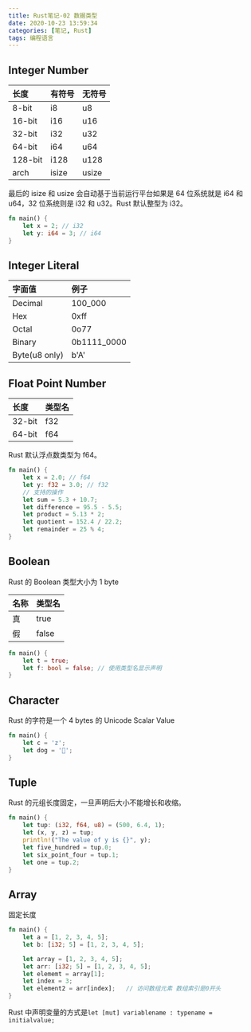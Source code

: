 ```yaml
---
title: Rust笔记-02 数据类型
date: 2020-10-23 13:59:34
categories: [笔记, Rust]
tags: 编程语言
---
```


## Integer Number

| 长度    | 有符号 | 无符号 |
| :------ | :----- | :----- |
| 8-bit   | i8     | u8     |
| 16-bit  | i16    | u16    |
| 32-bit  | i32    | u32    |
| 64-bit  | i64    | u64    |
| 128-bit | i128   | u128   |
| arch    | isize  | usize  |

最后的 isize 和 usize 会自动基于当前运行平台如果是 64 位系统就是 i64 和 u64，32 位系统则是 i32 和 u32。Rust 默认整型为 i32。

```rust
fn main() {
    let x = 2; // i32
    let y: i64 = 3; // i64
}
```

## Integer Literal

| 字面值        | 例子        |
| :------------ | :---------- |
| Decimal       | 100_000     |
| Hex           | 0xff        |
| Octal         | 0o77        |
| Binary        | 0b1111_0000 |
| Byte(u8 only) | b'A'        |

## Float Point Number

| 长度   | 类型名 |
| :----- | :----- |
| 32-bit | f32    |
| 64-bit | f64    |

Rust 默认浮点数类型为 f64。

```rust
fn main() {
    let x = 2.0; // f64
    let y: f32 = 3.0; // f32
    // 支持的操作
    let sum = 5.3 + 10.7;
    let difference = 95.5 - 5.5;
    let product = 5.13 * 2;
    let quotient = 152.4 / 22.2;
    let remainder = 25 % 4;
}
```

## Boolean

Rust 的 Boolean 类型大小为 1 byte

| 名称 | 类型名 |
| :--- | :----- |
| 真   | true   |
| 假   | false  |

```rust
fn main() {
    let t = true;
    let f: bool = false; // 使用类型名显示声明
}
```

## Character

Rust 的字符是一个 4 bytes 的 Unicode Scalar Value

```rust
fn main() {
    let c = 'z';
    let dog = '🐶';
}
```

## Tuple

Rust 的元组长度固定，一旦声明后大小不能增长和收缩。

```rust
fn main() {
    let tup: (i32, f64, u8) = (500, 6.4, 1);
    let (x, y, z) = tup;
    println!("The value of y is {}", y);
    let five_hundred = tup.0;
    let six_point_four = tup.1;
    let one = tup.2;
}
```

## Array

固定长度

```rust
fn main() {
    let a = [1, 2, 3, 4, 5];
    let b: [i32; 5] = [1, 2, 3, 4, 5];

    let array = [1, 2, 3, 4, 5];
    let arr: [i32; 5] = [1, 2, 3, 4, 5];
    let elememt = array[1];
    let index = 3;
    let element2 = arr[index];   // 访问数组元素 数组索引是0开头
}
```

Rust 中声明变量的方式是`let [mut] variablename : typename = initialvalue;`
